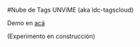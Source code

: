 #Nube de Tags UNViME (aka ldc-tagscloud)

Demo en [acá](https://waltermolina.github.io/nubedetagsunvime/)

(Experimento en construcción)
